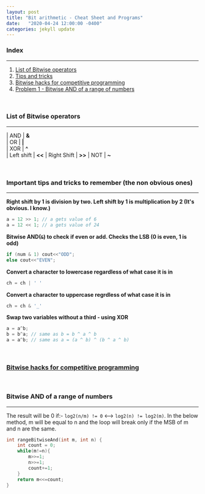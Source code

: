 ```yaml
---
layout: post
title: "Bit arithmetic - Cheat Sheet and Programs"
date:   "2020-04-24 12:00:00 -0400"
categories: jekyll update
---
```

### Index
-------
1. [List of Bitwise operators](#operators)
2. [Tips and tricks](#tips)
3. [Bitwise hacks for competitive programming](https://www.geeksforgeeks.org/bitwise-hacks-for-competitive-programming/)
4. [Problem 1 - Bitwise AND of a range of numbers](#prob1)

&nbsp;

### <a name="operators"></a> List of Bitwise operators
-------

| AND         | **&**  
| OR          | **\|**  
| XOR         |  **^**  
| Left shift  |  **<<** 
| Right Shift |  **>>** 
| NOT         |  **~**  

&nbsp;

### <a name="tips"></a> Important tips and tricks to remember (the non obvious ones)
-------
**Right shift by 1 is division by two. Left shift by 1 is multiplication by 2 (It's obvious. I know.)**
```cpp
a = 12 >> 1; // a gets value of 6
a = 12 << 1; // a gets value of 24
```

**Bitwise AND(`&`) to check if even or add. Checks the LSB (0 is even, 1 is odd)**
```cpp
if (num & 1) cout<<"ODD";
else cout<<"EVEN";
```

**Convert a character to lowercase regardless of what case it is in**
```cpp
ch = ch | ' '
```

**Convert a character to uppercase regrdless of what case it is in**
```cpp
ch = ch & '_'
```

**Swap two variables without a third - using XOR**
```cpp
a = a^b;
b = b^a; // same as b = b ^ a ^ b
a = a^b; // same as a = (a ^ b) ^ (b ^ a ^ b)
```

&nbsp;

### [Bitwise hacks for competitive programming](https://www.geeksforgeeks.org/bitwise-hacks-for-competitive-programming/)

&nbsp;

### <a name="prob1"></a> Bitwise AND of a range of numbers
-------
The result will be 0 if:- `log2(n/m) != 0` <--> `log2(n) != log2(m)`. In the below method, m will be equal to n and the loop will break only if the MSB of m and n are the same.
```cpp
int rangeBitwiseAnd(int m, int n) {
    int count = 0;
    while(m!=n){
        m>>=1;
        n>>=1;
        count+=1;
    }
    return m<<=count;
}
```
